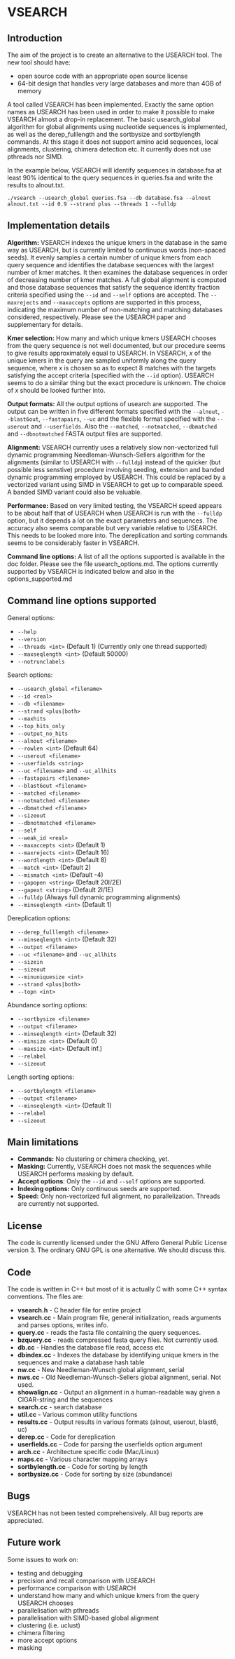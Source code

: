 # VSEARCH


## Introduction

The aim of the project is to create an alternative to the USEARCH tool. The new tool should have:

* open source code with an appropriate open source license
* 64-bit design that handles very large databases and more than 4GB of memory

A tool called VSEARCH has been implemented. Exactly the same option names as USEARCH has been used in order to make it possible to make VSEARCH almost a drop-in replacement.
The basic usearch_global algorithm for global alignments using nucleotide sequences is implemented, as well as the derep_fulllength and the sortbysize and sortbylength commands.
At this stage it does not support amino acid sequences, local alignments, clustering, chimera detection etc. It currently does not use pthreads nor SIMD.

In the example below, VSEARCH will identify sequences in database.fsa at least 90% identical to the query sequences in queries.fsa and write the results to alnout.txt.

`./vsearch --usearch_global queries.fsa --db database.fsa --alnout alnout.txt --id 0.9 --strand plus --threads 1 --fulldp`


## Implementation details

**Algorithm:** VSEARCH indexes the unique kmers in the database in the same way as USEARCH, but is currently limited to continuous words (non-spaced seeds). It evenly samples a certain number of unique kmers from each query sequence and identifies the database sequences with the largest number of kmer matches. It then examines the database sequences in order of decreasing number of kmer matches. A full global alignment is computed and those database sequences that satisfy the sequence identity fraction criteria specified using the `--id` and `--self` options are accepted. The `--maxrejects` and `--maxaccepts` options are supported in this process, indicating the maximum number of non-matching and matching databases considered, respectively. Please see the USEARCH paper and supplementary for details.

**Kmer selection:** How many and which unique kmers USEARCH chooses from the query sequence is not well documented, but our procedure seems to give results approximately equal to USEARCH. In VSEARCH, *x* of the unique kmers in the query are sampled uniformly along the query sequence, where *x* is chosen so as to expect 8 matches with the targets satisfying the accept criteria (specified with the `--id` option). USEARCH seems to do a similar thing but the exact procedure is unknown. The choice of *x* should be looked further into.

**Output formats:** All the output options of usearch are supported. The output can be written in five different formats specified with the `--alnout`, `--blast6out`, `--fastapairs`, `--uc` and the flexible format specified with the `--userout` and `--userfields`. Also the `--matched`, `--notmatched`, `--dbmatched` and `--dbnotmatched` FASTA output files are supported.

**Alignment:** VSEARCH currently uses a relatively slow non-vectorized full dynamic programming Needleman-Wunsch-Sellers algorithm for the alignments (similar to USEARCH with `--fulldp`) instead of the quicker (but possible less senstive) procedure involving seeding, extension and banded dynamic programming employed by USEARCH. This could be replaced by a vectorized variant using SIMD in VSEARCH to get up to comparable speed. A banded SIMD variant could also be valuable.

**Performance:** Based on very limited testing, the VSEARCH speed appears to be about half that of USEARCH when USEARCH is run with the `--fulldp` option, but it depends a lot on the exact parameters and sequences. The accuracy also seems comparable but very variable relative to USEARCH. This needs to be looked more into. The dereplication and sorting commands seems to be considerably faster in VSEARCH.

**Command line options:** A list of all the options supported is available in the doc folder. Please see the file usearch\_options.md. The options currently supported by VSEARCH is indicated below and also in the options_supported.md


## Command line options supported

General options:

* `--help`
* `--version`
* `--threads <int>` (Default 1) (Currently only one thread supported)
* `--maxseqlength <int>` (Default 50000)
* `--notrunclabels`

Search options:

* `--usearch_global <filename>`
* `--id <real>`
* `--db <filename>`
* `--strand <plus|both>`
* `--maxhits`
* `--top_hits_only`
* `--output_no_hits`
* `--alnout <filename>`
* `--rowlen <int>` (Default 64)
* `--userout <filename>`
* `--userfields <string>`
* `--uc <filename>` and `--uc_allhits`
* `--fastapairs <filename>`
* `--blast6out <filename>`
* `--matched <filename>`
* `--notmatched <filename>`
* `--dbmatched <filename>`
* `--sizeout`
* `--dbnotmatched <filename>`
* `--self`
* `--weak_id <real>`
* `--maxaccepts <int>` (Default 1)
* `--maxrejects <int>` (Default 16)
* `--wordlength <int>` (Default 8)
* `--match <int>` (Default 2)
* `--mismatch <int>` (Default -4)
* `--gapopen <string>` (Default 20I/2E)
* `--gapext <string>` (Default 2I/1E)
* `--fulldp` (Always full dynamic programming alignments)
* `--minseqlength <int>` (Default 1)

Dereplication options:

* `--derep_fulllength <filename>`
* `--minseqlength <int>` (Default 32)
* `--output <filename>`
* `--uc <filename>` and `--uc_allhits`
* `--sizein`
* `--sizeout`
* `--minuniquesize <int>`
* `--strand <plus|both>`
* `--topn <int>`

Abundance sorting options:

* `--sortbysize <filename>`
* `--output <filename>`
* `--minseqlength <int>` (Default 32)
* `--minsize <int>` (Default 0)
* `--maxsize <int>` (Default inf.)
* `--relabel`
* `--sizeout`

Length sorting options:

* `--sortbylength <filename>`
* `--output <filename>`
* `--minseqlength <int>` (Default 1)
* `--relabel`
* `--sizeout`


## Main limitations

* **Commands:** No clustering or chimera checking, yet.
* **Masking:** Currently, VSEARCH does not mask the sequences while USEARCH performs masking by default.
* **Accept options**: Only the `--id` and `--self` options are supported.
* **Indexing options:** Only continuous seeds are supported.
* **Speed:** Only non-vectorized full alignment, no parallelization. Threads are currently not supported.

## License

The code is currently licensed under the GNU Affero General Public License version 3. The ordinary GNU GPL is one alternative. We should discuss this.


## Code

The code is written in C++ but most of it is actually C with some C++ syntax conventions. The files are:

* **vsearch.h** - C header file for entire project
* **vsearch.cc** - Main program file, general initialization, reads arguments and parses options, writes info.
* **query.cc** - reads the fasta file containing the query sequences.
* **bzquery.cc** - reads compressed fasta query files. Not currently used.
* **db.cc** - Handles the database file read, access etc
* **dbindex.cc** - Indexes the database by identifying unique kmers in the sequences and make a database hash table
* **nw.cc** - New Needleman-Wunsch global alignment, serial
* **nws.cc** - Old Needleman-Wunsch-Sellers global alignment, serial. Not used.
* **showalign.cc** - Output an alignment in a human-readable way given a CIGAR-string and the sequences
* **search.cc** - search database
* **util.cc** - Various common utility functions
* **results.cc** - Output results in various formats (alnout, userout, blast6, uc)
* **derep.cc** - Code for dereplication
* **userfields.cc** - Code for parsing the userfields option argument
* **arch.cc** - Architecture specific code (Mac/Linux)
* **maps.cc** - Various character mapping arrays
* **sortbylength.cc** - Code for sorting by length
* **sortbysize.cc** - Code for sorting by size (abundance)

## Bugs

VSEARCH has not been tested comprehensively. All bug reports are appreciated.


## Future work

Some issues to work on:

* testing and debugging
* precision and recall comparison with USEARCH
* performance comparison with USEARCH
* understand how many and which unique kmers from the query USEARCH chooses
* parallelisation with pthreads
* parallelisation with SIMD-based global alignment
* clustering (i.e. uclust)
* chimera filtering
* more accept options
* masking
